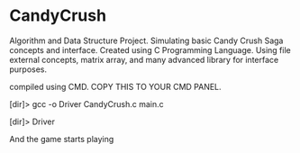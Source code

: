 # CandyCrush
Algorithm and Data Structure Project. Simulating basic Candy Crush Saga concepts and interface. Created using C Programming Language. Using file external concepts, matrix array, and many advanced library for interface purposes.

compiled using CMD. COPY THIS TO YOUR CMD PANEL.

[dir]> gcc -o Driver CandyCrush.c main.c

[dir]> Driver

And the game starts playing
